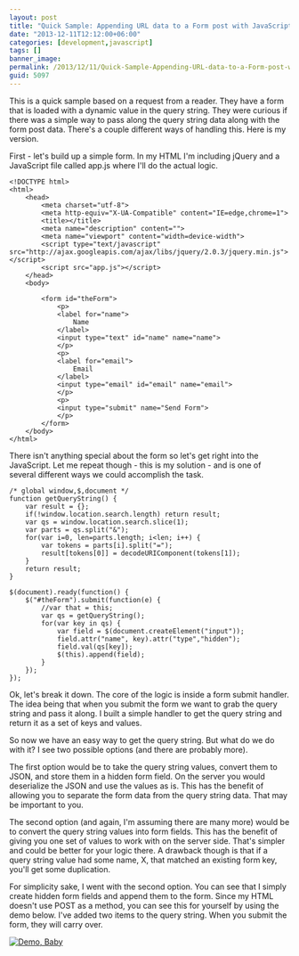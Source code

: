 ```yaml
---
layout: post
title: "Quick Sample: Appending URL data to a Form post with JavaScript"
date: "2013-12-11T12:12:00+06:00"
categories: [development,javascript]
tags: []
banner_image: 
permalink: /2013/12/11/Quick-Sample-Appending-URL-data-to-a-Form-post-with-JavaScript
guid: 5097
---
```


<p>
This is a quick sample based on a request from a reader. They have a form that is loaded with a dynamic value in the query string. They were curious if there was a simple way to pass along the query string data along with the form post data. There's a couple different ways of handling this. Here is my version.
</p>
<!--more-->
<p>
First - let's build up a simple form. In my HTML I'm including jQuery and a JavaScript file called app.js where I'll do the actual logic.
</p>

<pre><code class="language-markup">&lt;!DOCTYPE html&gt;
&lt;html&gt;
	&lt;head&gt;
		&lt;meta charset=&quot;utf-8&quot;&gt;
		&lt;meta http-equiv=&quot;X-UA-Compatible&quot; content=&quot;IE=edge,chrome=1&quot;&gt;
		&lt;title&gt;&lt;&#x2F;title&gt;
		&lt;meta name=&quot;description&quot; content=&quot;&quot;&gt;
		&lt;meta name=&quot;viewport&quot; content=&quot;width=device-width&quot;&gt;
		&lt;script type=&quot;text&#x2F;javascript&quot; src=&quot;http:&#x2F;&#x2F;ajax.googleapis.com&#x2F;ajax&#x2F;libs&#x2F;jquery&#x2F;2.0.3&#x2F;jquery.min.js&quot;&gt;&lt;&#x2F;script&gt;
		&lt;script src=&quot;app.js&quot;&gt;&lt;&#x2F;script&gt;
	&lt;&#x2F;head&gt;
	&lt;body&gt;
		
		&lt;form id=&quot;theForm&quot;&gt;
			&lt;p&gt;
			&lt;label for=&quot;name&quot;&gt;
				Name
			&lt;&#x2F;label&gt;
			&lt;input type=&quot;text&quot; id=&quot;name&quot; name=&quot;name&quot;&gt;
			&lt;&#x2F;p&gt;
			&lt;p&gt;
			&lt;label for=&quot;email&quot;&gt;
				Email
			&lt;&#x2F;label&gt;
			&lt;input type=&quot;email&quot; id=&quot;email&quot; name=&quot;email&quot;&gt;
			&lt;&#x2F;p&gt;
			&lt;p&gt;
			&lt;input type=&quot;submit&quot; name=&quot;Send Form&quot;&gt;
			&lt;&#x2F;p&gt;
		&lt;&#x2F;form&gt;
	&lt;&#x2F;body&gt;
&lt;&#x2F;html&gt;</code></pre>

<p>
There isn't anything special about the form so let's get right into the JavaScript. Let me repeat though - this is my solution - and is one of several different ways we could accomplish the task.
</p>

<pre><code class="language-javascript">&#x2F;* global window,$,document *&#x2F;
function getQueryString() {
	var result = {};
	if(!window.location.search.length) return result;
	var qs = window.location.search.slice(1);
	var parts = qs.split(&quot;&amp;&quot;);
	for(var i=0, len=parts.length; i&lt;len; i++) {
		var tokens = parts[i].split(&quot;=&quot;);
		result[tokens[0]] = decodeURIComponent(tokens[1]);
	}
	return result;
}

$(document).ready(function() {
	$(&quot;#theForm&quot;).submit(function(e) {
		&#x2F;&#x2F;var that = this;
		var qs = getQueryString();
		for(var key in qs) {
			var field = $(document.createElement(&quot;input&quot;));
			field.attr(&quot;name&quot;, key).attr(&quot;type&quot;,&quot;hidden&quot;);
			field.val(qs[key]);
			$(this).append(field);
		}
	});
});</code></pre>

<p>
Ok, let's break it down. The core of the logic is inside a form submit handler. The idea being that when you submit the form we want to grab the query string and pass it along. I built a simple handler to get the query string and return it as a set of keys and values.
</p>

<p>
So now we have an easy way to get the query string. But what do we do with it? I see two possible options (and there are probably more). 
</p>

<p>
The first option would be to take the query string values, convert them to JSON, and store them in a hidden form field. On the server you would deserialize the JSON and use the values as is. This has the benefit of allowing you to separate the form data from the query string data. That may be important to you.
</p>

<p>
The second option (and again, I'm assuming there are many more) would be to convert the query string values into form fields. This has the benefit of giving you one set of values to work with on the server side. That's simpler and could be better for your logic there. A drawback though is that if a query string value had some name, X, that matched an existing form key, you'll get some duplication.
</p>

<p>
For simplicity sake, I went with the second option. You can see that I simply create hidden form fields and append them to the form. Since my HTML doesn't use POST as a method, you can see this for yourself by using the demo below. I've added two items to the query string. When you submit the form, they will carry over.
</p>

<p>
<a href="http://www.raymondcamden.com/demos/2013/dec/11/jqmincludeqs.html?ray=1&beer=good"><img src="https://static.raymondcamden.com/images/icon_128.png" title="Demo, Baby" border="0"></a>   
</p>